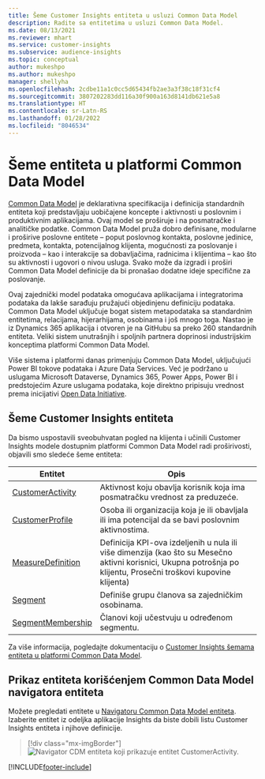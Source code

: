 ```yaml
---
title: Šeme Customer Insights entiteta u usluzi Common Data Model
description: Radite sa entitetima u usluzi Common Data Model.
ms.date: 08/13/2021
ms.reviewer: mhart
ms.service: customer-insights
ms.subservice: audience-insights
ms.topic: conceptual
author: mukeshpo
ms.author: mukeshpo
manager: shellyha
ms.openlocfilehash: 2cdbe11a1c0cc5d65434fb2ae3a3f38c18f31cf4
ms.sourcegitcommit: 3807202283dd116a30f900a163d8141db621e5a8
ms.translationtype: HT
ms.contentlocale: sr-Latn-RS
ms.lasthandoff: 01/28/2022
ms.locfileid: "8046534"
---
```

# <a name="entity-schemas-in-common-data-model"></a>Šeme entiteta u platformi Common Data Model



[Common Data Model](/common-data-model/) je deklarativna specifikacija i definicija standardnih entiteta koji predstavljaju uobičajene koncepte i aktivnosti u poslovnim i produktivnim aplikacijama. Ovaj model se proširuje i na posmatračke i analitičke podatke. Common Data Model pruža dobro definisane, modularne i proširive poslovne entitete – poput poslovnog kontakta, poslovne jedinice, predmeta, kontakta, potencijalnog klijenta, mogućnosti za poslovanje i proizvoda – kao i interakcije sa dobavljačima, radnicima i klijentima – kao što su aktivnosti i ugovori o nivou usluga. Svako može da izgradi i proširi Common Data Model definicije da bi pronašao dodatne ideje specifične za poslovanje.

Ovaj zajednički model podataka omogućava aplikacijama i integratorima podataka da lakše sarađuju pružajući objedinjenu definiciju podataka. Common Data Model uključuje bogat sistem metapodataka sa standardnim entitetima, relacijama, hijerarhijama, osobinama i još mnogo toga. Nastao je iz Dynamics 365 aplikacija i otvoren je na GitHubu sa preko 260 standardnih entiteta. Veliki sistem unutrašnjih i spoljnih partnera doprinosi industrijskim konceptima platformi Common Data Model.

Više sistema i platformi danas primenjuju Common Data Model, uključujući Power BI tokove podataka i Azure Data Services. Već je podržano u uslugama Microsoft Dataverse, Dynamics 365, Power Apps, Power BI i predstojećim Azure uslugama podataka, koje direktno pripisuju vrednost prema inicijativi [Open Data Initiative](https://www.microsoft.com/open-data-initiative).

## <a name="customer-insights-entity-schemas"></a>Šeme Customer Insights entiteta

Da bismo uspostavili sveobuhvatan pogled na klijenta i učinili Customer Insights modele dostupnim platformi Common Data Model radi proširivosti, objavili smo sledeće šeme entiteta:

| Entitet | Opis |
|---------|---------|
|[CustomerActivity](/common-data-model/schema/core/applicationcommon/foundationcommon/crmcommon/solutions/customerinsights/customeractivity) | Aktivnost koju obavlja korisnik koja ima posmatračku vrednost za preduzeće. |
|[CustomerProfile](/common-data-model/schema/core/applicationcommon/foundationcommon/crmcommon/solutions/customerinsights/customerprofile) | Osoba ili organizacija koja je ili obavljala ili ima potencijal da se bavi poslovnim aktivnostima. |
|[MeasureDefinition](/common-data-model/schema/core/applicationcommon/foundationcommon/crmcommon/solutions/customerinsights/measuredefinition) | Definicija KPI-ova izdeljenih u nula ili više dimenzija (kao što su Mesečno aktivni korisnici, Ukupna potrošnja po klijentu, Prosečni troškovi kupovine klijenta) |
|[Segment](/common-data-model/schema/core/applicationcommon/foundationcommon/crmcommon/solutions/customerinsights/segment) | Definiše grupu članova sa zajedničkim osobinama. |
|[SegmentMembership](/common-data-model/schema/core/applicationcommon/foundationcommon/crmcommon/solutions/customerinsights/segmentmembership) | Članovi koji učestvuju u određenom segmentu. |

Za više informacija, pogledajte dokumentaciju o [Customer Insights šemama entiteta u platformi Common Data Model](/common-data-model/schema/core/applicationcommon/foundationcommon/crmcommon/solutions/customerinsights/overview).

## <a name="view-entities-using-the-common-data-model-entity-navigator"></a>Prikaz entiteta korišćenjem Common Data Model navigatora entiteta

Možete pregledati entitete u [Navigatoru Common Data Model entiteta](https://microsoft.github.io/CDM/). Izaberite entitet iz odeljka aplikacije Insights da biste dobili listu Customer Insights entiteta i njihove definicije.
> [!div class="mx-imgBorder"]
> ![Navigator CDM entiteta koji prikazuje entitet CustomerActivity.](media/CDM-entity-navigator.png "Navigator CDM entiteta koji prikazuje entitet CustomerActivity")


[!INCLUDE[footer-include](../includes/footer-banner.md)]
